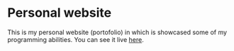 # Personal website
This is my personal website (portofolio) in which is showcased some of my programming abilities.
You can see it live [here](razvan-maracine.netlify.app).
